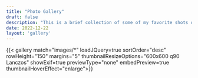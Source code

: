 ```yaml
---
title: "Photo Gallery"
draft: false
description: "This is a brief collection of some of my favorite shots over the last few years. These photos are currently in no particular order." 
date: 2022-12-22
layout: 'gallery'   
---
```


{{< gallery match="images/*" loadJQuery=true sortOrder="desc" rowHeight="150" margins="5" thumbnailResizeOptions="600x600 q90 Lanczos" showExif=true previewType="none" embedPreview=true thumbnailHoverEffect="enlarge">}}
